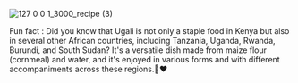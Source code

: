 ![127 0 0 1_3000_recipe (3)](https://github.com/Lymore01/recipeApp/assets/130097627/329430e7-eb49-4ae3-9782-fc13b7504fb7)

Fun fact : Did you know that Ugali is not only a staple food in Kenya but also in several other African countries, including Tanzania, Uganda, Rwanda, Burundi, and South Sudan? It's a versatile dish made from maize flour (cornmeal) and water, and it's enjoyed in various forms and with different accompaniments across these regions.🧐❤
